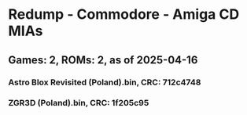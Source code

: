 # Redump - Commodore - Amiga CD MIAs
## Games: 2, ROMs: 2, as of 2025-04-16

### Astro Blox Revisited (Poland).bin, CRC: 712c4748
### ZGR3D (Poland).bin, CRC: 1f205c95
